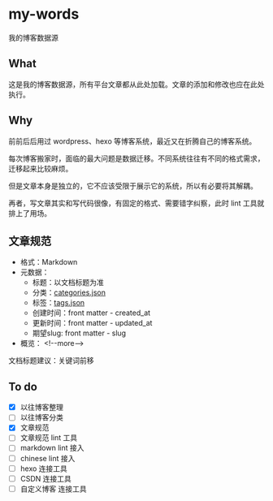 # my-words

我的博客数据源

## What

这是我的博客数据源，所有平台文章都从此处加载。文章的添加和修改也应在此处执行。

## Why

前前后后用过 wordpress、hexo 等博客系统，最近又在折腾自己的博客系统。

每次博客搬家时，面临的最大问题是数据迁移。不同系统往往有不同的格式需求，迁移起来比较麻烦。

但是文章本身是独立的，它不应该受限于展示它的系统，所以有必要将其解耦。

再者，写文章其实和写代码很像，有固定的格式、需要错字纠察，此时 lint 工具就排上了用场。

## 文章规范

- 格式：Markdown
- 元数据：
  - 标题：以文档标题为准
  - 分类：[categories.json](./posts/categories.json)
  - 标签：[tags.json](./posts/tags.json)
  - 创建时间：front matter - created_at
  - 更新时间：front matter - updated_at
  - 期望slug: front matter - slug
- 概览： \<!--more-->

文档标题建议：关键词前移

## To do

- [x] 以往博客整理
- [ ] 以往博客分类
- [x] 文章规范
- [ ] 文章规范 lint 工具
- [ ] markdown lint 接入
- [ ] chinese lint 接入
- [ ] hexo 连接工具
- [ ] CSDN 连接工具
- [ ] 自定义博客 连接工具
